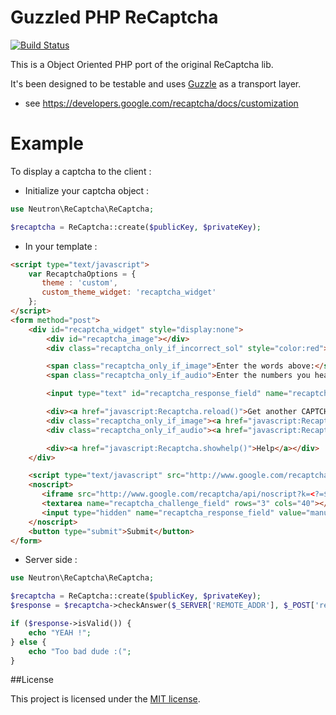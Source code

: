# Guzzled PHP ReCaptcha

[![Build Status](https://secure.travis-ci.org/romainneutron/ReCaptcha.png?branch=master)](http://travis-ci.org/romainneutron/ReCaptcha)

This is a Object Oriented PHP port of the original ReCaptcha lib.

It's been designed to be testable and uses [Guzzle](http://guzzlephp.org) as a
transport layer.

* see https://developers.google.com/recaptcha/docs/customization

# Example

To display a captcha to the client :

 - Initialize your captcha object :

```php
use Neutron\ReCaptcha\ReCaptcha;

$recaptcha = ReCaptcha::create($publicKey, $privateKey);
```

 - In your template :

```html
<script type="text/javascript">
    var RecaptchaOptions = {
       theme : 'custom',
       custom_theme_widget: 'recaptcha_widget'
    };
</script>
<form method="post">
    <div id="recaptcha_widget" style="display:none">
        <div id="recaptcha_image"></div>
        <div class="recaptcha_only_if_incorrect_sol" style="color:red">Incorrect please try again</div>

        <span class="recaptcha_only_if_image">Enter the words above:</span>
        <span class="recaptcha_only_if_audio">Enter the numbers you hear:</span>

        <input type="text" id="recaptcha_response_field" name="recaptcha_response_field" />

        <div><a href="javascript:Recaptcha.reload()">Get another CAPTCHA</a></div>
        <div class="recaptcha_only_if_image"><a href="javascript:Recaptcha.switch_type('audio')">Get an audio CAPTCHA</a></div>
        <div class="recaptcha_only_if_audio"><a href="javascript:Recaptcha.switch_type('image')">Get an image CAPTCHA</a></div>

        <div><a href="javascript:Recaptcha.showhelp()">Help</a></div>
    </div>

    <script type="text/javascript" src="http://www.google.com/recaptcha/api/challenge?k=<?=$recaptcha->getPublicKey();?>"></script>
    <noscript>
       <iframe src="http://www.google.com/recaptcha/api/noscript?k=<?=$recaptcha->getPublicKey();?>" height="300" width="500" frameborder="0"></iframe><br>
       <textarea name="recaptcha_challenge_field" rows="3" cols="40"></textarea>
       <input type="hidden" name="recaptcha_response_field" value="manual_challenge">
    </noscript>
    <button type="submit">Submit</button>
</form>
```

 - Server side :

```php
use Neutron\ReCaptcha\ReCaptcha;

$recaptcha = ReCaptcha::create($publicKey, $privateKey);
$response = $recaptcha->checkAnswer($_SERVER['REMOTE_ADDR'], $_POST['recaptcha_challenge_field'], $_POST['recaptcha_response_field']);

if ($response->isValid()) {
    echo "YEAH !";
} else {
    echo "Too bad dude :(";
}
```

##License

This project is licensed under the [MIT license](http://opensource.org/licenses/MIT).




